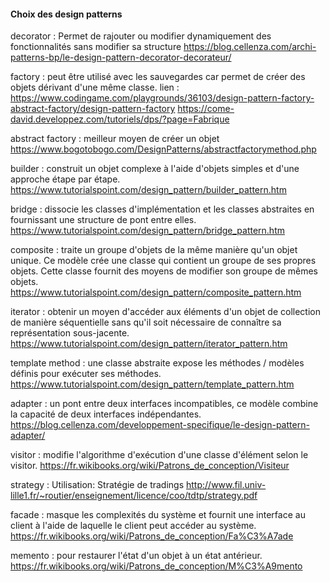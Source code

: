 #### Choix des design patterns

decorator :
Permet de rajouter ou modifier dynamiquement des fonctionnalités sans modifier sa structure
https://blog.cellenza.com/archi-patterns-bp/le-design-pattern-decorator-decorateur/

factory : peut être utilisé avec les sauvegardes car permet de créer des objets dérivant d'une même classe.
lien : https://www.codingame.com/playgrounds/36103/design-pattern-factory-abstract-factory/design-pattern-factory
       https://come-david.developpez.com/tutoriels/dps/?page=Fabrique


abstract factory : meilleur moyen de créer un objet 
https://www.bogotobogo.com/DesignPatterns/abstractfactorymethod.php

builder : construit un objet complexe à l'aide d'objets simples et d'une approche étape par étape.
https://www.tutorialspoint.com/design_pattern/builder_pattern.htm

bridge : dissocie les classes d'implémentation et les classes abstraites en fournissant une structure de pont entre elles.
https://www.tutorialspoint.com/design_pattern/bridge_pattern.htm

composite : traite un groupe d'objets de la même manière qu'un objet unique. Ce modèle crée une classe qui contient un groupe de ses propres objets. Cette classe fournit des moyens de modifier son groupe de mêmes objets.
https://www.tutorialspoint.com/design_pattern/composite_pattern.htm

iterator : obtenir un moyen d'accéder aux éléments d'un objet de collection de manière séquentielle sans qu'il soit nécessaire de connaître sa représentation sous-jacente.
https://www.tutorialspoint.com/design_pattern/iterator_pattern.htm

template method : une classe abstraite expose les méthodes / modèles définis pour exécuter ses méthodes.
https://www.tutorialspoint.com/design_pattern/template_pattern.htm

adapter : un pont entre deux interfaces incompatibles, ce modèle combine la capacité de deux interfaces indépendantes. https://blog.cellenza.com/developpement-specifique/le-design-pattern-adapter/

visitor : modifie l'algorithme d'exécution d'une classe d'élément selon le visitor. https://fr.wikibooks.org/wiki/Patrons_de_conception/Visiteur

strategy : Utilisation: Stratégie de tradings http://www.fil.univ-lille1.fr/~routier/enseignement/licence/coo/tdtp/strategy.pdf

facade : masque les complexités du système et fournit une interface au client à l'aide de laquelle le client peut accéder au système. https://fr.wikibooks.org/wiki/Patrons_de_conception/Fa%C3%A7ade

memento : pour restaurer l'état d'un objet à un état antérieur. https://fr.wikibooks.org/wiki/Patrons_de_conception/M%C3%A9mento

